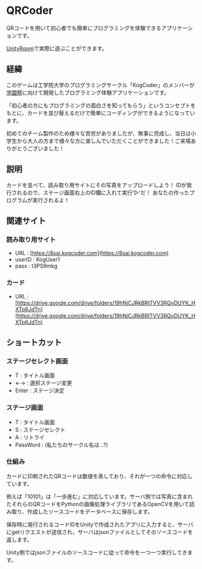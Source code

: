 # QRCoder
QRコードを用いて初心者でも簡単にプログラミングを体験できるアプリケーションです。

[UnityRoom](https://unityroom.com/games/qrcoder)で実際に遊ぶことができます。

## 経緯
このゲームは工学院大学のプログラミングサークル「KogCoder」のメンバーが[学園祭](https://hachiojisaionline.wordpress.com/)に向けて開発したプログラミング体験アプリケーションです。

「初心者の方にもプログラミングの面白さを知ってもらう」というコンセプトをもとに、カードを並び替えるだけで簡単にコーディングができるようになっています。

初めてのチーム製作のため様々な苦労がありましたが、無事に完成し、当日は小学生から大人の方まで様々な方に楽しんでいただくことができました！ご来場ありがとうございました！


## 説明
カードを並べて、読み取り用サイトにその写真をアップロードしよう！
IDが発行されるので、ステージ画面右上のID欄に入れて実行'▷'だ！
あなたの作ったプログラムが実行されるよ！

## 関連サイト
### 読み取り用サイト
- URL : [https://8sai.kogcoder.com](https://8sai.kogcoder.com)
- userID : KogUser1
- pass : t3PS9mkg

### カード
- URL : [https://drive.google.com/drive/folders/19hNjCJRkBRtTVV3RQvDUYK_HXTp6JdTn](https://drive.google.com/drive/folders/19hNjCJRkBRtTVV3RQvDUYK_HXTp6JdTn)

## ショートカット
### ステージセレクト画面
- T : タイトル画面
- ←→ : 選択ステージ変更
- Enter : ステージ決定

### ステージ画面
- T : タイトル画面
- S : ステージセレクト
- A : リトライ
- PassWord : (私たちのサークル名は...?)

### 仕組み
カードに印刷されたQRコードは数値を表しており、それが一つの命令に対応しています。

例えば「10101」は「一歩進む」に対応しています。サーバ側では写真に含まれたそれらのQRコードをPythonの画像処理ライブラリであるOpenCVを用いて読み取り、作成したソースコードをデータベースに保存します。

保存時に発行されるコードIDをUnityで作成されたアプリに入力すると、サーバにgetリクエストが送信され、サーバはjsonファイルとしてそのソースコードを返します。

Unity側ではjsonファイルのソースコードに従って命令を一つ一つ実行してきます。
